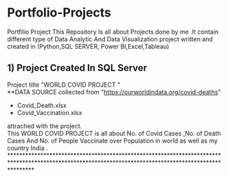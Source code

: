 # Portfolio-Projects
Portfilio Project 
This Repository Is all about Projects done by me .It contain different  type of  Data Analytic And Data Visualization  project written  and created in (Python,SQL SERVER, Power BI,Excel,Tableau)

##  1) Project Created In SQL Server 
Project title "WORLD COVID PROJECT "  <br>
**DATA SOURCE  collected from "https://ourworldindata.org/covid-deaths" <br>
<ul>
<li>Covid_Death.xlsx  </li>
<li>Covid_Vaccination.xlsx </li>
</ul> attrached with the project.<br>
This WORLD COVID PROJECT is all about No. of Covid Cases ,No. of Death Cases And No. of People Vaccinate  over Population in world as well as my country India .
*******************************************************************************************************************************************************

